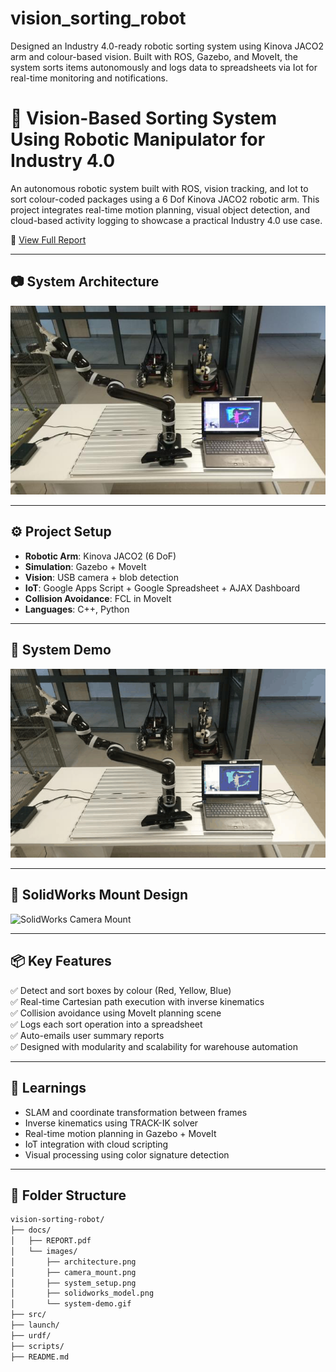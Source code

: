 # vision_sorting_robot
Designed an Industry 4.0-ready robotic sorting system using Kinova JACO2 arm and colour-based vision. Built with ROS, Gazebo, and MoveIt, the system sorts items autonomously and logs data to spreadsheets via Iot for real-time monitoring and notifications.

# 🧠 Vision-Based Sorting System Using Robotic Manipulator for Industry 4.0

An autonomous robotic system built with ROS, vision tracking, and Iot to sort colour-coded packages using a 6 Dof Kinova JACO2 robotic arm. This project integrates real-time motion planning, visual object detection, and cloud-based activity logging to showcase a practical Industry 4.0 use case.

📄 [View Full Report](docs/REPORT.pdf)

---

## 📷 System Architecture

![System Architecture](docs/images/architecture.png)

---

## ⚙️ Project Setup

- **Robotic Arm**: Kinova JACO2 (6 DoF)
- **Simulation**: Gazebo + MoveIt
- **Vision**: USB camera + blob detection
- **IoT**: Google Apps Script + Google Spreadsheet + AJAX Dashboard
- **Collision Avoidance**: FCL in MoveIt
- **Languages**: C++, Python

---

## 🎥 System Demo

![System Demo](docs/images/system-demo.gif)

---

## 🧩 SolidWorks Mount Design

![SolidWorks Camera Mount](docs/images)

---

## 📦 Key Features

✅ Detect and sort boxes by colour (Red, Yellow, Blue)  
✅ Real-time Cartesian path execution with inverse kinematics  
✅ Collision avoidance using MoveIt planning scene  
✅ Logs each sort operation into a spreadsheet  
✅ Auto-emails user summary reports  
✅ Designed with modularity and scalability for warehouse automation

---

## 🧠 Learnings

- SLAM and coordinate transformation between frames
- Inverse kinematics using TRACK-IK solver
- Real-time motion planning in Gazebo + MoveIt
- IoT integration with cloud scripting
- Visual processing using color signature detection

---

## 📂 Folder Structure

```bash
vision-sorting-robot/
├── docs/
│   ├── REPORT.pdf
│   └── images/
│       ├── architecture.png
│       ├── camera_mount.png
│       ├── system_setup.png
│       ├── solidworks_model.png
│       └── system-demo.gif
├── src/
├── launch/
├── urdf/
├── scripts/
├── README.md
